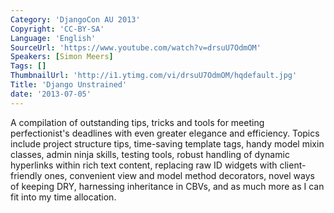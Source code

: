 ```yaml
---
Category: 'DjangoCon AU 2013'
Copyright: 'CC-BY-SA'
Language: 'English'
SourceUrl: 'https://www.youtube.com/watch?v=drsuU7OdmOM'
Speakers: [Simon Meers]
Tags: []
ThumbnailUrl: 'http://i1.ytimg.com/vi/drsuU7OdmOM/hqdefault.jpg'
Title: 'Django Unstrained'
date: '2013-07-05'
---
```

A compilation of outstanding tips, tricks and tools for meeting perfectionist's deadlines with even greater elegance and efficiency. Topics include project structure tips, time-saving template tags, handy model mixin classes, admin ninja skills, testing tools, robust handling of dynamic hyperlinks within rich text content, replacing raw ID widgets with client-friendly ones, convenient view and model method decorators, novel ways of keeping DRY, harnessing inheritance in CBVs, and as much more as I can fit into my time allocation.
